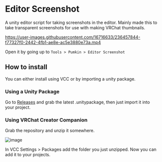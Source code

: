 # Editor Screenshot
A unity editor script for taking screenshots in the editor.
Mainly made this to take transparent screenshots for use with making VRChat thumbnails.


https://user-images.githubusercontent.com/16716633/236457844-f77327f0-2442-4fb1-ae8e-ac5e3880e73a.mp4


Open it by going up to `Tools > Pumkin > Editor Screenshot`

## How to install

You can either install using VCC or by importing a unity package.

### Using a Unity Package
Go to [Releases](https://github.com/rurre/Editor-Screenshot/releases) and grab the latest .unitypackage, then just import it into your project.

### Using VRChat Creator Companion
Grab the repository and unzip it somewhere.

![image](https://user-images.githubusercontent.com/16716633/224586944-9ac4bb78-7584-4b7f-b5e2-18ce3fd7b238.png)

In VCC Settings > Packages add the folder you just unzipped. Now you can add it to your projects.
